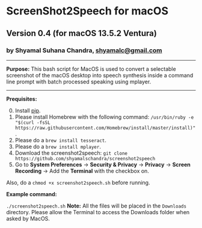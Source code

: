 # ScreenShot2Speech for macOS
## Version 0.4 (for macOS 13.5.2 Ventura)
### by Shyamal Suhana Chandra, shyamalc@gmail.com

-----------

**Purpose:** This bash script for MacOS is used to convert a selectable screenshot of the macOS desktop into speech synthesis inside a command line prompt with batch processed speaking using mplayer.

-----------


**Prequisites:** 

0. Install [pip](https://pip.pypa.io/en/stable/installation/).
1. Please install Homebrew with the following command: `/usr/bin/ruby -e "$(curl -fsSL https://raw.githubusercontent.com/Homebrew/install/master/install)"`.
2. Please do a `brew install tesseract`.
3. Please do a `brew install mplayer`.
4. Download the screenshot2speech: `git clone https://github.com/shyamalschandra/screenshot2speech`
5. Go to **System Preferences** -> **Security & Privacy** -> **Privacy** -> **Screen Recording** -> Add the **Terminal** with the checkbox on.

Also, do a `chmod +x screenshot2speech.sh` before running.

**Example command:**

`./screenshot2speech.sh`
**Note:** All the files will be placed in the `Downloads` directory.  Please allow the Terminal to access the Downloads folder when asked by MacOS.
